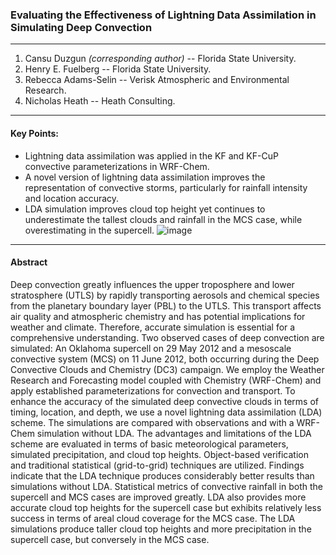### Evaluating the Effectiveness of Lightning Data Assimilation in Simulating Deep Convection  
---

1. Cansu Duzgun *(corresponding author)* -- Florida State University.  
2. Henry E. Fuelberg -- Florida State University.  
3. Rebecca Adams-Selin -- Verisk Atmospheric and Environmental Research.  
4. Nicholas Heath -- Heath Consulting.  

---  
#### Key Points:  
* Lightning data assimilation was applied in the KF and KF-CuP convective parameterizations in WRF-Chem.
*	A novel version of lightning data assimilation improves the representation of convective storms, particularly for rainfall intensity and location accuracy.
*	LDA simulation improves cloud top height yet continues to underestimate the tallest clouds and rainfall in the MCS case, while overestimating in the supercell. 
![image](https://github.com/cansud98/Effectiveness-of-LDA-on-DC-Article/assets/81981060/4198eab4-8a29-43c9-a5cd-2dd30f311e21)


---   

  
#### Abstract  
Deep convection greatly influences the upper troposphere and lower stratosphere (UTLS) by rapidly transporting aerosols and chemical species from the planetary boundary layer (PBL) to the UTLS. This transport affects air quality and atmospheric chemistry and has potential implications for weather and climate. Therefore, accurate simulation is essential for a comprehensive understanding. Two observed cases of deep convection are simulated: An Oklahoma supercell on 29 May 2012 and a mesoscale convective system (MCS) on 11 June 2012, both occurring during the Deep Convective Clouds and Chemistry (DC3) campaign. We employ the Weather Research and Forecasting model coupled with Chemistry (WRF-Chem) and apply established parameterizations for convection and transport. To enhance the accuracy of the simulated deep convective clouds in terms of timing, location, and depth, we use a novel lightning data assimilation (LDA) scheme. The simulations are compared with observations and with a WRF-Chem simulation without LDA. The advantages and limitations of the LDA scheme are evaluated in terms of basic meteorological parameters, simulated precipitation, and cloud top heights. Object-based verification and traditional statistical (grid-to-grid) techniques are utilized. Findings indicate that the LDA technique produces considerably better results than simulations without LDA. Statistical metrics of convective rainfall in both the supercell and MCS cases are improved greatly. LDA also provides more accurate cloud top heights for the supercell case but exhibits relatively less success in terms of areal cloud coverage for the MCS case. The LDA simulations produce taller cloud top heights and more precipitation in the supercell case, but conversely in the MCS case.

